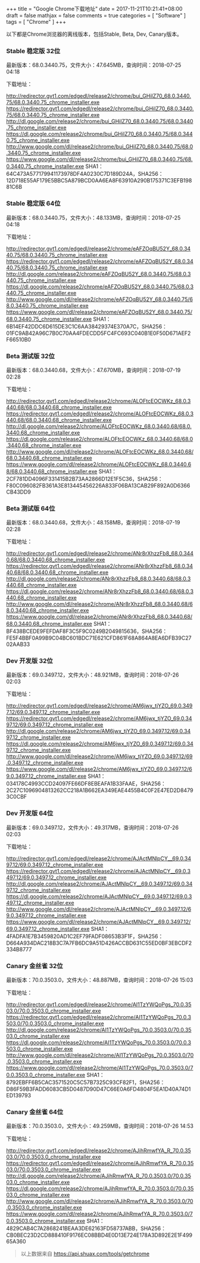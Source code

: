 +++
title = "Google Chrome下载地址"
date = 2017-11-21T10:21:41+08:00
draft = false
mathjax = false
comments = true
categories = [ "Software" ]
tags = [ "Chrome" ]
+++

以下都是Chrome浏览器的离线版本，包括Stable, Beta, Dev, Canary版本。

<!--more-->

### Stable 稳定版 32位
最新版本：68.0.3440.75，文件大小：47.645MB，查询时间：2018-07-25 04:18

下载地址：

http://redirector.gvt1.com/edgedl/release2/chrome/bui_GHiIZ70_68.0.3440.75/68.0.3440.75_chrome_installer.exe
https://redirector.gvt1.com/edgedl/release2/chrome/bui_GHiIZ70_68.0.3440.75/68.0.3440.75_chrome_installer.exe
http://dl.google.com/release2/chrome/bui_GHiIZ70_68.0.3440.75/68.0.3440.75_chrome_installer.exe
https://dl.google.com/release2/chrome/bui_GHiIZ70_68.0.3440.75/68.0.3440.75_chrome_installer.exe
http://www.google.com/dl/release2/chrome/bui_GHiIZ70_68.0.3440.75/68.0.3440.75_chrome_installer.exe
https://www.google.com/dl/release2/chrome/bui_GHiIZ70_68.0.3440.75/68.0.3440.75_chrome_installer.exe
SHA1：64C473A577179941173978DF4A0230C7D189D24A，SHA256：12D718E55AF179E5BBC5A879BCD0AA6EA8F63910A290B175371C3EFB19881C6B

### Stable 稳定版 64位
最新版本：68.0.3440.75，文件大小：48.133MB，查询时间：2018-07-25 04:18

下载地址：

http://redirector.gvt1.com/edgedl/release2/chrome/eAFZOqBU52Y_68.0.3440.75/68.0.3440.75_chrome_installer.exe
https://redirector.gvt1.com/edgedl/release2/chrome/eAFZOqBU52Y_68.0.3440.75/68.0.3440.75_chrome_installer.exe
http://dl.google.com/release2/chrome/eAFZOqBU52Y_68.0.3440.75/68.0.3440.75_chrome_installer.exe
https://dl.google.com/release2/chrome/eAFZOqBU52Y_68.0.3440.75/68.0.3440.75_chrome_installer.exe
http://www.google.com/dl/release2/chrome/eAFZOqBU52Y_68.0.3440.75/68.0.3440.75_chrome_installer.exe
https://www.google.com/dl/release2/chrome/eAFZOqBU52Y_68.0.3440.75/68.0.3440.75_chrome_installer.exe
SHA1：6B14EF42DDC6D615DE3C1C6AA38429374E370A7C，SHA256：01FC9AB42A96C7B0C70AA4FDECDD5FC4FC693C040B1E0F50D671AEF2F66510B0

### Beta 测试版 32位
最新版本：68.0.3440.68，文件大小：47.670MB，查询时间：2018-07-19 02:28

下载地址：

http://redirector.gvt1.com/edgedl/release2/chrome/ALOFtcEOCWKz_68.0.3440.68/68.0.3440.68_chrome_installer.exe
https://redirector.gvt1.com/edgedl/release2/chrome/ALOFtcEOCWKz_68.0.3440.68/68.0.3440.68_chrome_installer.exe
http://dl.google.com/release2/chrome/ALOFtcEOCWKz_68.0.3440.68/68.0.3440.68_chrome_installer.exe
https://dl.google.com/release2/chrome/ALOFtcEOCWKz_68.0.3440.68/68.0.3440.68_chrome_installer.exe
http://www.google.com/dl/release2/chrome/ALOFtcEOCWKz_68.0.3440.68/68.0.3440.68_chrome_installer.exe
https://www.google.com/dl/release2/chrome/ALOFtcEOCWKz_68.0.3440.68/68.0.3440.68_chrome_installer.exe
SHA1：2CF781DD4096F331415B2B73AA2866D12E1F5C36，SHA256：F80C096082FB361A3E813445456226A833F06BA13CAB29F892A0D6366CB43DD9

### Beta 测试版 64位
最新版本：68.0.3440.68，文件大小：48.158MB，查询时间：2018-07-19 02:28

下载地址：

http://redirector.gvt1.com/edgedl/release2/chrome/ANr8rXhzzFb8_68.0.3440.68/68.0.3440.68_chrome_installer.exe
https://redirector.gvt1.com/edgedl/release2/chrome/ANr8rXhzzFb8_68.0.3440.68/68.0.3440.68_chrome_installer.exe
http://dl.google.com/release2/chrome/ANr8rXhzzFb8_68.0.3440.68/68.0.3440.68_chrome_installer.exe
https://dl.google.com/release2/chrome/ANr8rXhzzFb8_68.0.3440.68/68.0.3440.68_chrome_installer.exe
http://www.google.com/dl/release2/chrome/ANr8rXhzzFb8_68.0.3440.68/68.0.3440.68_chrome_installer.exe
https://www.google.com/dl/release2/chrome/ANr8rXhzzFb8_68.0.3440.68/68.0.3440.68_chrome_installer.exe
SHA1：BF438BCEDE9FEFDAF8F3C5F9C0249B2049815636，SHA256：FE5F4BBF0A99B9C04BC601BDC71E621CFD861F68A864A8EA6DFB39C2702AAB33

### Dev 开发版 32位
最新版本：69.0.3497.12，文件大小：48.921MB，查询时间：2018-07-26 02:03

下载地址：

http://redirector.gvt1.com/edgedl/release2/chrome/AM6jwx_tjYZO_69.0.3497.12/69.0.3497.12_chrome_installer.exe
https://redirector.gvt1.com/edgedl/release2/chrome/AM6jwx_tjYZO_69.0.3497.12/69.0.3497.12_chrome_installer.exe
http://dl.google.com/release2/chrome/AM6jwx_tjYZO_69.0.3497.12/69.0.3497.12_chrome_installer.exe
https://dl.google.com/release2/chrome/AM6jwx_tjYZO_69.0.3497.12/69.0.3497.12_chrome_installer.exe
http://www.google.com/dl/release2/chrome/AM6jwx_tjYZO_69.0.3497.12/69.0.3497.12_chrome_installer.exe
https://www.google.com/dl/release2/chrome/AM6jwx_tjYZO_69.0.3497.12/69.0.3497.12_chrome_installer.exe
SHA1：034178C4993CCD24097FE66DF8EBEAFA1B33FAAE，SHA256：2C27C1096904813262CC218A1B662EA349EAE4455B4C0F2E47ED2D84793C0CBF

### Dev 开发版 64位
最新版本：69.0.3497.12，文件大小：49.317MB，查询时间：2018-07-26 02:03

下载地址：

http://redirector.gvt1.com/edgedl/release2/chrome/AJActMNlpCY__69.0.3497.12/69.0.3497.12_chrome_installer.exe
https://redirector.gvt1.com/edgedl/release2/chrome/AJActMNlpCY__69.0.3497.12/69.0.3497.12_chrome_installer.exe
http://dl.google.com/release2/chrome/AJActMNlpCY__69.0.3497.12/69.0.3497.12_chrome_installer.exe
https://dl.google.com/release2/chrome/AJActMNlpCY__69.0.3497.12/69.0.3497.12_chrome_installer.exe
http://www.google.com/dl/release2/chrome/AJActMNlpCY__69.0.3497.12/69.0.3497.12_chrome_installer.exe
https://www.google.com/dl/release2/chrome/AJActMNlpCY__69.0.3497.12/69.0.3497.12_chrome_installer.exe
SHA1：4FADFA1E7B3459820AD1C2EF79FADF08653B3F1F，SHA256：D664A934DAC218B3C7A7FB6DC9A51D426ACCBD631C55ED0BF3EBCDF2334B8777

### Canary 金丝雀 32位
最新版本：70.0.3503.0，文件大小：48.887MB，查询时间：2018-07-26 15:03

下载地址：

http://redirector.gvt1.com/edgedl/release2/chrome/AI1TzYWQoPgs_70.0.3503.0/70.0.3503.0_chrome_installer.exe
https://redirector.gvt1.com/edgedl/release2/chrome/AI1TzYWQoPgs_70.0.3503.0/70.0.3503.0_chrome_installer.exe
http://dl.google.com/release2/chrome/AI1TzYWQoPgs_70.0.3503.0/70.0.3503.0_chrome_installer.exe
https://dl.google.com/release2/chrome/AI1TzYWQoPgs_70.0.3503.0/70.0.3503.0_chrome_installer.exe
http://www.google.com/dl/release2/chrome/AI1TzYWQoPgs_70.0.3503.0/70.0.3503.0_chrome_installer.exe
https://www.google.com/dl/release2/chrome/AI1TzYWQoPgs_70.0.3503.0/70.0.3503.0_chrome_installer.exe
SHA1：8792EBFF6B5CAC3571520C5C57B7325C93CF82F1，SHA256：D86F59B3FADD6083CB5D0487D90D47C66E0A6FD4804F5EA1D40A74D1ED139793

### Canary 金丝雀 64位
最新版本：70.0.3503.0，文件大小：49.259MB，查询时间：2018-07-26 14:53

下载地址：

http://redirector.gvt1.com/edgedl/release2/chrome/AJihRmwfYA_R_70.0.3503.0/70.0.3503.0_chrome_installer.exe
https://redirector.gvt1.com/edgedl/release2/chrome/AJihRmwfYA_R_70.0.3503.0/70.0.3503.0_chrome_installer.exe
http://dl.google.com/release2/chrome/AJihRmwfYA_R_70.0.3503.0/70.0.3503.0_chrome_installer.exe
https://dl.google.com/release2/chrome/AJihRmwfYA_R_70.0.3503.0/70.0.3503.0_chrome_installer.exe
http://www.google.com/dl/release2/chrome/AJihRmwfYA_R_70.0.3503.0/70.0.3503.0_chrome_installer.exe
https://www.google.com/dl/release2/chrome/AJihRmwfYA_R_70.0.3503.0/70.0.3503.0_chrome_installer.exe
SHA1：4829CAB4C7A2868241BEAA3DE62163FD58737ABB，SHA256：CB0BEC23D2CD888410F9176EC08BBD4E0D13E724E178A3D892E2E1F49965A360

> 以上数据来自 https://api.shuax.com/tools/getchrome

